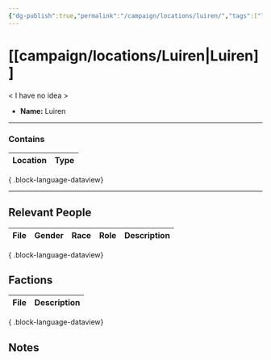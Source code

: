 ```yaml
---
{"dg-publish":true,"permalink":"/campaign/locations/luiren/","tags":["location"],"noteIcon":"","created":"2025-10-26T19:03:34.973-07:00","updated":"2025-10-28T07:53:54.181-07:00"}
---
```


# [[campaign/locations/Luiren\|Luiren]]
< I have no idea >
<p><span><ul>
<li dir="auto"><strong>Name:</strong> Luiren</li>
</ul></span></p>

---

### Contains
| Location | Type |
| -------- | ---- |

{ .block-language-dataview}

---

## Relevant People
| File | Gender | Race | Role | Description |
| ---- | ------ | ---- | ---- | ----------- |

{ .block-language-dataview}

## Factions
| File | Description |
| ---- | ----------- |

{ .block-language-dataview}

## Notes
